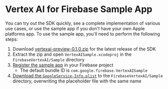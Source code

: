 # Vertex AI for Firebase Sample App

You can try out the SDK quickly, see a complete implementation of various use
cases, or use the sample app if you don't have your own Apple platforms app. To
use the sample app, you'll need to perform the following steps:
1. Download
   [vertexai-preview-0.1.0.zip](https://github.com/firebase/firebase-ios-sdk/archive/refs/heads/vertexai-preview-0.1.0.zip)
   for the latest release of the SDK
1. Extract the zip and open `VertexAISample.xcodeproj` in the
   `FirebaseVertexAI/Sample` directory
1. [Register the sample app](https://firebase.google.com/docs/ios/setup#register-app)
   in your Firebase project
   - The default bundle ID is `com.google.firebase.VertexAISample`
1. [Download the `GoogleService-Info.plist`](https://firebase.google.com/docs/ios/setup#add-config-file)
   to the `FirebaseVertexAI/Sample` directory, overwriting the placeholder file
   with the same name

